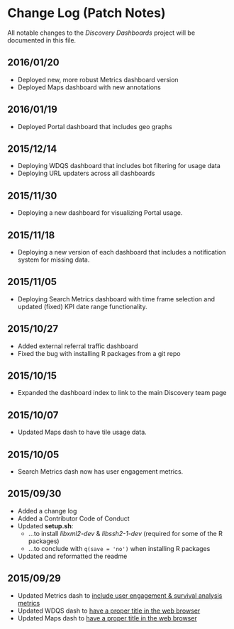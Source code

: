 # Change Log (Patch Notes)
All notable changes to the *Discovery Dashboards* project will be documented in this file.

## 2016/01/20
- Deployed new, more robust Metrics dashboard version
- Deployed Maps dashboard with new annotations

## 2016/01/19
- Deployed Portal dashboard that includes geo graphs

## 2015/12/14
- Deploying WDQS dashboard that includes bot filtering for usage data
- Deploying URL updaters across all dashboards

## 2015/11/30
- Deploying a new dashboard for visualizing Portal usage.

## 2015/11/18
- Deploying a new version of each dashboard that includes a notification
  system for missing data.

## 2015/11/05
- Deploying Search Metrics dashboard with time frame selection
  and updated (fixed) KPI date range functionality.

## 2015/10/27
- Added external referral traffic dashboard
- Fixed the bug with installing R packages from a git repo

## 2015/10/15
- Expanded the dashboard index to link to the main Discovery team page

## 2015/10/07
- Updated Maps dash to have tile usage data.

## 2015/10/05
- Search Metrics dash now has user engagement metrics.

## 2015/09/30
- Added a change log
- Added a Contributor Code of Conduct
- Updated **setup.sh**:
	- ...to install *libxml2-dev* & *libssh2-1-dev* (required for some of the R packages)
	- ...to conclude with `q(save = 'no')` when installing R packages
- Updated and reformatted the readme

## 2015/09/29
- Updated Metrics dash to [include user engagement & survival analysis metrics](https://gerrit.wikimedia.org/r/241115)
- Updated WDQS dash to [have a proper title in the web browser](https://gerrit.wikimedia.org/r/#/c/241119/)
- Updated Maps dash to [have a proper title in the web browser](https://gerrit.wikimedia.org/r/#/c/241120/)
